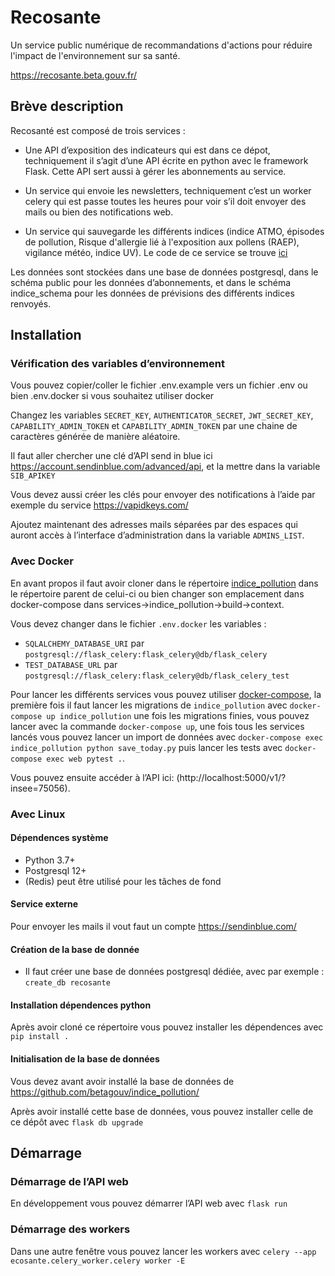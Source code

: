 # Recosante

 Un service public numérique de recommandations d'actions pour réduire l'impact de l'environnement sur sa santé. 

https://recosante.beta.gouv.fr/

## Brève description

Recosanté est composé de trois services :

 * Une API d’exposition des indicateurs qui est dans ce dépot, techniquement il s’agit d’une API écrite en python avec le framework Flask.
Cette API sert aussi à gérer les abonnements au service.

 * Un service qui envoie les newsletters, techniquement c’est un worker celery qui est passe toutes les heures pour voir s’il doit envoyer des mails ou bien des notifications web.

 * Un service qui sauvegarde les différents indices (indice ATMO, épisodes de pollution, Risque d'allergie lié à l'exposition aux pollens (RAEP), vigilance météo, indice UV). Le code de ce service se trouve [ici](github.com/betagouv/indice_pollution)

Les données sont stockées dans une base de données postgresql, dans le schéma public pour les données d’abonnements, et dans le schéma indice_schema pour les données de prévisions des différents indices renvoyés.


## Installation

### Vérification des variables d’environnement

Vous pouvez copier/coller le fichier .env.example vers un fichier .env ou bien .env.docker si vous souhaitez utiliser docker

Changez les variables `SECRET_KEY`, `AUTHENTICATOR_SECRET`, `JWT_SECRET_KEY`, `CAPABILITY_ADMIN_TOKEN` et `CAPABILITY_ADMIN_TOKEN` par une chaine de caractères générée de manière aléatoire.

Il faut aller chercher une clé d’API send in blue ici https://account.sendinblue.com/advanced/api, et la mettre dans la variable `SIB_APIKEY`


Vous devez aussi créer les clés pour envoyer des notifications à l’aide par exemple du service https://vapidkeys.com/

Ajoutez maintenant des adresses mails séparées par des espaces qui auront accès à l’interface d’administration dans la variable `ADMINS_LIST`.

### Avec Docker

En avant propos il faut avoir cloner dans le répertoire [indice_pollution](github.com/betagouv/indice_pollution) dans le répertoire parent de celui-ci ou bien changer son emplacement dans docker-compose dans services->indice_pollution->build->context.

Vous devez changer dans le fichier `.env.docker` les variables :
 * `SQLALCHEMY_DATABASE_URI`  par `postgresql://flask_celery:flask_celery@db/flask_celery`
 * `TEST_DATABASE_URL` par `postgresql://flask_celery:flask_celery@db/flask_celery_test`

Pour lancer les différents services vous pouvez utiliser [docker-compose](https://github.com/docker/compose), la première fois il faut lancer les migrations de `indice_pollution` avec `docker-compose up indice_pollution` une fois les migrations finies, vous pouvez lancer avec la commande `docker-compose up`, une fois tous les services lancés vous pouvez lancer un import de données avec `docker-compose exec indice_pollution python save_today.py` puis lancer les tests avec `docker-compose exec web pytest .`.

Vous pouvez ensuite accéder à l’API ici: (http://localhost:5000/v1/?insee=75056).

### Avec Linux

#### Dépendences système

 * Python 3.7+
 * Postgresql 12+
 * (Redis) peut être utilisé pour les tâches de fond

#### Service externe

Pour envoyer les mails il vout faut un compte https://sendinblue.com/

#### Création de la base de donnée

 * Il faut créer une base de données postgresql dédiée, avec par exemple : `create_db recosante`

#### Installation dépendences python

Après avoir cloné ce répertoire vous pouvez installer les dépendences avec `pip install .`

#### Initialisation de la base de données

Vous devez avant avoir installé la base de données de https://github.com/betagouv/indice_pollution/

Après avoir installé cette base de données, vous pouvez installer celle de ce dépôt avec `flask db upgrade`

## Démarrage

### Démarrage de l’API web

En développement vous pouvez démarrer l’API web avec `flask run`

### Démarrage des workers

Dans une autre fenêtre vous pouvez lancer les workers avec `celery --app ecosante.celery_worker.celery worker -E`
